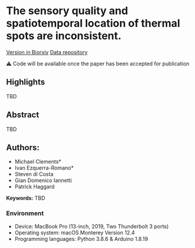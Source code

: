 # The sensory quality and spatiotemporal location of thermal spots are inconsistent.
[Version in Biorxiv]()
[Data repository]()

:warning: Code will be available once the paper has been accepted for publication

## Highlights
TBD

## Abstract
TBD

## Authors:
- Michael Clements*
- Ivan Ezquerra-Romano*
- Steven di Costa
- Gian Domenico Iannetti
- Patrick Haggard

**Keywords:** TBD


### Environment
- Device: MacBook Pro (13-inch, 2019, Two Thunderbolt 3 ports)
- Operating system: macOS Monterey Version 12.4
- Programming languages: Python 3.8.6 & Arduino 1.8.19